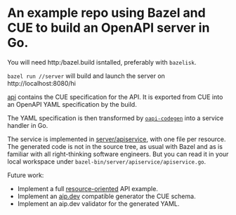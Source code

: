 # An example repo using Bazel and CUE to build an OpenAPI server in Go.

You will need http:/bazel.build isntalled, preferably with `bazelisk`.

`bazel run //server` will build and launch the server on
http://localhost:8080/hi

[api](/api) contains the CUE specification for the API.  It is exported from
CUE into an OpenAPI YAML specification by the build.

The YAML specification is then transformed by
[`oapi-codegen`](http://github.com/oapi-codegen/oapi-codegen) into a service
handler in Go.

The service is implemented in [server/apiservice](/server/apiservice), with one
file per resource.  The generated code is not in the source tree, as usual with
Bazel and as is familiar with all right-thinking software engineers.  But you
can read it in your local workspace under
`bazel-bin/server/apiservice/apiservice.go`.

Future work:
- Implement a full [resource-oriented](https://google.aip.dev/121) API example.
- Implement an [aip.dev](http://google.aip.dev) compatible generator the CUE schema.
- Implement an aip.dev validator for the generated YAML.
